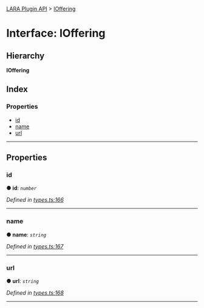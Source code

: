 [LARA Plugin API](../README.md) > [IOffering](../interfaces/ioffering.md)

# Interface: IOffering

## Hierarchy

**IOffering**

## Index

### Properties

* [id](ioffering.md#id)
* [name](ioffering.md#name)
* [url](ioffering.md#url)

---

## Properties

<a id="id"></a>

###  id

**● id**: *`number`*

*Defined in [types.ts:166](../../../lara-typescript/src/plugin-api/types.ts#L166)*

___
<a id="name"></a>

###  name

**● name**: *`string`*

*Defined in [types.ts:167](../../../lara-typescript/src/plugin-api/types.ts#L167)*

___
<a id="url"></a>

###  url

**● url**: *`string`*

*Defined in [types.ts:168](../../../lara-typescript/src/plugin-api/types.ts#L168)*

___

